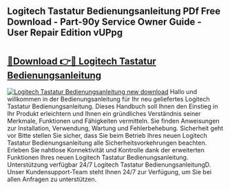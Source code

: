## Logitech Tastatur Bedienungsanleitung PDf Free Download - Part-90y Service Owner Guide - User Repair Edition vUPpg

# <h2><a href="http://df2y75.blite.top/?on=Logitech+Tastatur+Bedienungsanleitung">🔗Download 👉🔴 Logitech Tastatur Bedienungsanleitung</a></h2>

[![Logitech Tastatur Bedienungsanleitung new download](https://i.imgur.com/lujVjoI.png)](http://df2y75.blite.top/?on=Logitech+Tastatur+Bedienungsanleitung)
Hallo und willkommen in der Bedienungsanleitung für Ihr neu geliefertes Logitech Tastatur Bedienungsanleitung. Dieses Handbuch soll Ihnen den Einstieg in Ihr Produkt erleichtern und Ihnen ein gründliches Verständnis seiner Merkmale, Funktionen und Fähigkeiten vermitteln. Sie finden Anweisungen zur Installation, Verwendung, Wartung und Fehlerbehebung. Sicherheit geht vor Bitte stellen Sie sicher, dass Sie beim Betrieb Ihres neuen Logitech Tastatur Bedienungsanleitung alle Sicherheitsvorkehrungen beachten. Erleben Sie nahtlose Konnektivität und Kontrolle dank der erweiterten Funktionen Ihres neuen Logitech Tastatur Bedienungsanleitung. Unterstützung verfügbar 24/7 Logitech Tastatur BedienungsanleitungD. Unser Kundensupport-Team steht Ihnen 24/7 zur Verfügung, um Sie bei allen Anfragen zu unterstützen.
